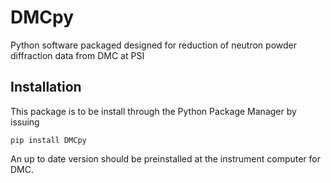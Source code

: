 DMCpy
============
Python software packaged designed for reduction of neutron powder diffraction data from DMC at PSI

## Installation
This package is to be install through the Python Package Manager by issuing 

```
pip install DMCpy
```

An up to date version should be preinstalled at the instrument computer for DMC.

